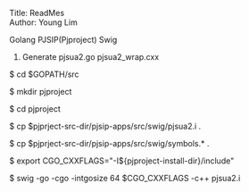 Title: ReadMes  
Author: Young Lim

Golang PJSIP(Pjproject) Swig

1. Generate pjsua2.go pjsua2\_wrap.cxx

$ cd $GOPATH/src

$ mkdir pjproject

$ cd pjproject

$ cp $pjprject-src-dir/pjsip-apps/src/swig/pjsua2.i .

$ cp $pjprject-src-dir/pjsip-apps/src/swig/symbols.\* .

$ export CGO\_CXXFLAGS="-I$\{pjproject-install-dir\}/include"

$ swig -go -cgo -intgosize 64 $CGO\_CXXFLAGS -c++ pjsua2.i
